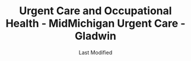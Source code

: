 ---
layout: location-page
date: Last Modified
description: "Local COVID-19 testing is available at Urgent Care and Occupational Health - MidMichigan Urgent Care - Gladwin in Gladwin, Michigan, USA."
permalink: "locations/michigan/gladwin/urgent-care-and-occupational-health-midmichigan-urgent-care-gladwin/"
tags:
  - locations
  - michigan
title: Urgent Care and Occupational Health - MidMichigan Urgent Care - Gladwin
uniqueName: urgent-care-and-occupational-health-midmichigan-urgent-care-gladwin
state: Michigan
stateAbbr: MI
hood: "Gladwin"
address: "1105 E. Cedar Avenue M-61"
city: "Gladwin"
zip: "48624"
zipsNearby: "48415 48417 48701 48610 48801 48806 48611 48703 48807 49305 48706 48707 48708 48710 48720 48612 49307 49310 49618 48614 48615 48722 49601 48724 48811 48725 48812 49623 48616 49320 48617 48618 48619 48818 48728 48730 48620 48829 48830 48832 48732 48833 49631 48733 48621 49632 48622 49633 48734 48787 49733 48623 48624 48737 49738 49739 48739 48625 48626 49639 48627 48628 48629 48630 48847 49646 48631 48632 49651 48633 48850 49655 48634 48635 49656 48636 49657 48852 49663 48853 49665 49332 48637 49667 48856 48640 48641 48642 48667 48670 48674 48686 48647 49336 48804 48858 48859 48747 48748 48862 48649 48749 49338 48871 48755 48650 48874 48756 48651 49677 48757 49340 48613 48652 48758 48877 49342 48653 48878 48654 48601 48602 48603 48604 48605 48606 48607 48608 48609 48638 48663 48655 48656 48880 48657 49679 48759 48883 48884 48885 48886 49680 48761 48658 48888 49346 48659 48889 48763 48764 48765 49688 48766 48767 48891 48893 48661 48662 48770 48896 48736 48802" 
mapUrl: "http://maps.apple.com/?q=Urgent+Care+and+Occupational+Health+-+MidMichigan+Urgent+Care+-+Gladwin&address=1105+E+Cedar+Avenue+M-61,Gladwin,Michigan,48624"
locationType: Please contact for drive-thru/walk-in availability.
phone: "989-246-9430"
website: "https://www.midmichigan.org/conditions-treatments/UrgentCare/gladwin/?utm_medium=local&utm_source=google_plus-local&utm_campaign=local-Gladwin-MMH237"
onlineBooking: undefined
closed: undefined
closedUpdate: June 30th, 2020
notes: "Requires doctor's referral. Open to all."
days: Weekdays
hours: 8AM-7PM
altDays: Weekends
altHours: 8AM-3PM
ctaMessage: Learn more
ctaUrl: "https://www.midmichigan.org/conditions-treatments/UrgentCare/gladwin/?utm_medium=local&utm_source=google_plus-local&utm_campaign=local-Gladwin-MMH237"
---